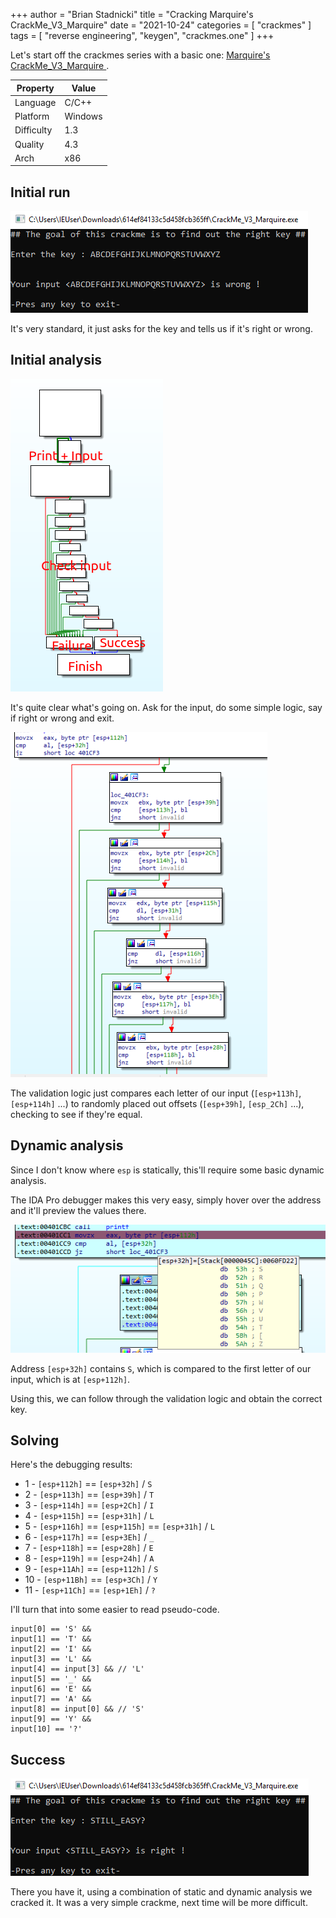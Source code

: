 +++
author = "Brian Stadnicki"
title = "Cracking Marquire's CrackMe_V3_Marquire"
date = "2021-10-24"
categories = [ "crackmes" ]
tags = [ "reverse engineering", "keygen", "crackmes.one" ]
+++

Let's start off the crackmes series with a basic one: [Marquire's CrackMe_V3_Marquire
](https://crackmes.one/crackme/614ef84133c5d458fcb365ff).

Property     | Value
-------------|------------
Language     | C/C++
Platform     | Windows
Difficulty   | 1.3
Quality      | 4.3
Arch         | x86

## Initial run
![Asks for the key](/posts/crackmes-margquier-crackme-v3-marquire/initial-run.png)

It's very standard, it just asks for the key and tells us if it's right or wrong.

## Initial analysis
![Simple program structure](/posts/crackmes-margquier-crackme-v3-marquire/graph-overview.png)

It's quite clear what's going on. Ask for the input, do some simple logic, say if right or wrong and exit.

![Validation logic](/posts/crackmes-margquier-crackme-v3-marquire/validation-logic.png)

The validation logic just compares each letter of our input (`[esp+113h]`, `[esp+114h]` ...) to randomly placed out offsets (`[esp+39h]`, `[esp_2Ch]` ...), checking to see if they're equal.

## Dynamic analysis
Since I don't know where `esp` is statically, this'll require some basic dynamic analysis.

The IDA Pro debugger makes this very easy, simply hover over the address and it'll preview the values there.

![IDA Pro debugger's address preview](/posts/crackmes-margquier-crackme-v3-marquire/address-preview.png)

Address `[esp+32h]` contains `S`, which is compared to the first letter of our input, which is at `[esp+112h]`.

Using this, we can follow through the validation logic and obtain the correct key.

## Solving
Here's the debugging results:
 - 1 - `[esp+112h]` == `[esp+32h]` / `S`
 - 2 - `[esp+113h]` == `[esp+39h]` / `T`
 - 3 - `[esp+114h]` == `[esp+2Ch]` / `I`
 - 4 - `[esp+115h]` == `[esp+31h]` / `L`
 - 5 - `[esp+116h]` == `[esp+115h]` == `[esp+31h]` / `L`
 - 6 - `[esp+117h]` == `[esp+3Eh]` / `_`
 - 7 - `[esp+118h]` == `[esp+28h]` / `E`
 - 8 - `[esp+119h]` == `[esp+24h]` / `A`
 - 9 - `[esp+11Ah]` == `[esp+112h]` / `S`
 - 10 - `[esp+11Bh]` == `[esp+3Ch]` / `Y`
 - 11 - `[esp+11Ch]` == `[esp+1Eh]` / `?`

I'll turn that into some easier to read pseudo-code.

```
input[0] == 'S' &&
input[1] == 'T' &&
input[2] == 'I' &&
input[3] == 'L' &&
input[4] == input[3] && // 'L'
input[5] == '_' &&
input[6] == 'E' &&
input[7] == 'A' &&
input[8] == input[0] && // 'S'
input[9] == 'Y' &&
input[10] == '?'
```

## Success

![Success](/posts/crackmes-margquier-crackme-v3-marquire/success.png)

There you have it, using a combination of static and dynamic analysis we cracked it. It was a very simple crackme, next time will be more difficult.
